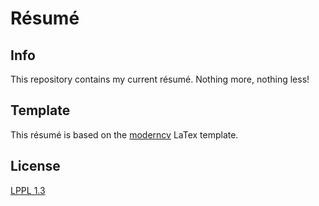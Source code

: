 Résumé
=======
## Info

This repository contains my current résumé. Nothing more, nothing less!

## Template

This résumé is based on the [moderncv](http://www.ctan.org/pkg/moderncv) LaTex template. 

## License

[LPPL 1.3](http://www.ctan.org/license/lppl1.3)